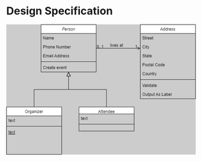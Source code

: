 # Design Specification

![Domain Model](https://github.com/calvin-cs262-fall2024-thefunteam/Project/blob/main/images/domain_model.drawio.png)
